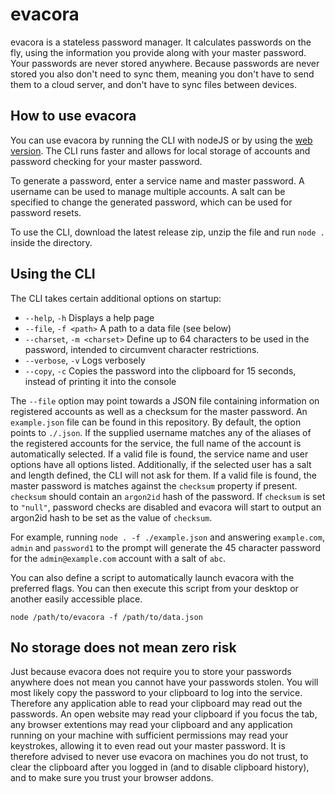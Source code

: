# evacora
evacora is a stateless password manager. It calculates passwords on the fly, using the information you provide along with your master password. Your passwords are never stored anywhere. Because passwords are never stored you also don't need to sync them, meaning you don't have to send them to a cloud server, and don't have to sync files between devices.

## How to use evacora
You can use evacora by running the CLI with nodeJS or by using the [web version](https://mahakadema.github.io/evacora). The CLI runs faster and allows for local storage of accounts and password checking for your master password.

To generate a password, enter a service name and master password. A username can be used to manage multiple accounts. A salt can be specified to change the generated password, which can be used for password resets.

To use the CLI, download the latest release zip, unzip the file and run `node .` inside the directory.

## Using the CLI
The CLI takes certain additional options on startup:
- `--help`, `-h` Displays a help page
- `--file`, `-f <path>` A path to a data file (see below)
- `--charset`, `-m <charset>` Define up to 64 characters to be used in the password, intended to circumvent character restrictions.
- `--verbose`, `-v` Logs verbosely
- `--copy`, `-c` Copies the password into the clipboard for 15 seconds, instead of printing it into the console

The `--file` option may point towards a JSON file containing information on registered accounts as well as a checksum for the master password. An `example.json` file can be found in this repository. By default, the option points to `./.json`.
If the supplied username matches any of the aliases of the registered accounts for the service, the full name of the account is automatically selected.
If a valid file is found, the service name and user options have all options listed. Additionally, if the selected user has a salt and length defined, the CLI will not ask for them.
If a valid file is found, the master password is matches against the `checksum` property if present. `checksum` should contain an `argon2id` hash of the password. If `checksum` is set to `"null"`, password checks are disabled and evacora will start to output an argon2id hash to be set as the value of `checksum`.

For example, running `node . -f ./example.json` and answering `example.com`, `admin` and `password1` to the prompt will generate the 45 character password for the `admin@example.com` account with a salt of `abc`.

You can also define a script to automatically launch evacora with the preferred flags. You can then execute this script from your desktop or another easily accessible place.
```
node /path/to/evacora -f /path/to/data.json
```

## No storage does not mean zero risk
Just because evacora does not require you to store your passwords anywhere does not mean you cannot have your passwords stolen. You will most likely copy the password to your clipboard to log into the service. Therefore any application able to read your clipboard may read out the passwords. An open website may read your clipboard if you focus the tab, any browser extentions may read your clipboard and any application running on your machine with sufficient permissions may read your keystrokes, allowing it to even read out your master password. It is therefore advised to never use evacora on machines you do not trust, to clear the clipboard after you logged in (and to disable clipboard history), and to make sure you trust your browser addons.
